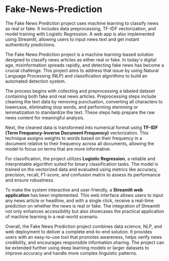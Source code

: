 # Fake-News-Prediction
The Fake News Prediction project uses machine learning to classify news as real or fake. It includes data preprocessing, TF-IDF vectorization, and model training with Logistic Regression. A web app is also implemented using Streamlit, allowing users to input news text and get instant authenticity predictions. 


The Fake News Prediction project is a machine learning-based solution designed to classify news articles as either real or fake. In today's digital age, misinformation spreads rapidly, and detecting fake news has become a crucial challenge. This project aims to address that issue by using Natural Language Processing (NLP) and classification algorithms to build an automated detection system.

The process begins with collecting and preprocessing a labeled dataset containing both fake and real news articles. Preprocessing steps include cleaning the text data by removing punctuation, converting all characters to lowercase, eliminating stop words, and performing stemming or lemmatization to standardize the text. These steps help prepare the raw news content for meaningful analysis.

Next, the cleaned data is transformed into numerical format using **TF-IDF (Term Frequency-Inverse Document Frequency)** vectorization. This technique assigns weights to words based on their frequency in a document relative to their frequency across all documents, allowing the model to focus on terms that are more informative.

For classification, the project utilizes **Logistic Regression**, a reliable and interpretable algorithm suited for binary classification tasks. The model is trained on the vectorized data and evaluated using metrics like accuracy, precision, recall, F1-score, and confusion matrix to assess its performance and ensure robustness.

To make the system interactive and user-friendly, a **Streamlit web application** has been implemented. This web interface allows users to input any news article or headline, and with a single click, receive a real-time prediction on whether the news is real or fake. The integration of Streamlit not only enhances accessibility but also showcases the practical application of machine learning in a real-world scenario.

Overall, the Fake News Prediction project combines data science, NLP, and web deployment to deliver a complete end-to-end solution. It provides users with an easy-to-use tool that promotes awareness, helps verify news credibility, and encourages responsible information sharing. The project can be extended further using deep learning models or larger datasets to improve accuracy and handle more complex linguistic patterns.
